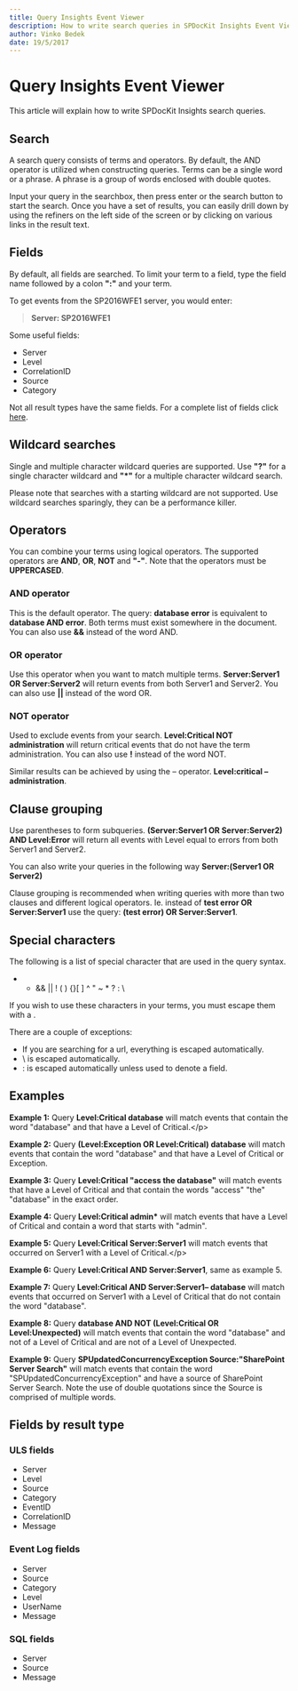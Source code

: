 ```yaml
---
title: Query Insights Event Viewer
description: How to write search queries in SPDocKit Insights Event Viewer.
author: Vinko Bedek
date: 19/5/2017
---
```


# Query Insights Event Viewer

This article will explain how to write SPDocKit Insights search queries.

## Search

A search query consists of terms and operators. By default, the AND operator is utilized when constructing queries. Terms can be a single word or a phrase. A phrase is a group of words enclosed with double quotes.

Input your query in the searchbox, then press enter or the search button to start the search. Once you have a set of results, you can easily drill down by using the refiners on the left side of the screen or by clicking on various links in the result text.

## Fields

By default, all fields are searched. To limit your term to a field, type the field name followed by a colon **":"** and your term.

To get events from the SP2016WFE1 server, you would enter:

> **Server: SP2016WFE1**

Some useful fields:

* Server
* Level
* CorrelationID
* Source
* Category

Not all result types have the same fields. For a complete list of fields click [here](search-query-guide.md#fields).

## Wildcard searches

Single and multiple character wildcard queries are supported. Use **"?"** for a single character wildcard and **"\*"** for a multiple character wildcard search.

Please note that searches with a starting wildcard are not supported. Use wildcard searches sparingly, they can be a performance killer.

## Operators

You can combine your terms using logical operators. The supported operators are **AND**, **OR**, **NOT** and **"-"**. Note that the operators must be **UPPERCASED**.

### AND operator

This is the default operator. The query: **database error** is equivalent to **database AND error**. Both terms must exist somewhere in the document. You can also use **&&** instead of the word AND.

### OR operator

Use this operator when you want to match multiple terms. **Server:Server1 OR Server:Server2** will return events from both Server1 and Server2. You can also use **\|\|** instead of the word OR.

### NOT operator

Used to exclude events from your search. **Level:Critical NOT administration** will return critical events that do not have the term administration. You can also use **!** instead of the word NOT.

Similar results can be achieved by using the – operator. **Level:critical – administration**.

## Clause grouping

Use parentheses to form subqueries. **\(Server:Server1 OR Server:Server2\) AND Level:Error** will return all events with Level equal to errors from both Server1 and Server2.

You can also write your queries in the following way **Server:\(Server1 OR Server2\)**

Clause grouping is recommended when writing queries with more than two clauses and different logical operators. Ie. instead of **test error OR Server:Server1** use the query: **\(test error\) OR Server:Server1**.

## Special characters

The following is a list of special character that are used in the query syntax.

+ - && \|\| ! \( \) {}\[ \] ^ " ~ \* ? : \

If you wish to use these characters in your terms, you must escape them with a \.

There are a couple of exceptions:

* If you are searching for a url, everything is escaped automatically.
* \ is escaped automatically.
* : is escaped automatically unless used to denote a field.

## Examples

**Example 1:** Query **Level:Critical database** will match events that contain the word "database" and that have a Level of Critical.&lt;/p&gt;

**Example 2:** Query **\(Level:Exception OR Level:Critical\) database** will match events that contain the word "database" and that have a Level of Critical or Exception.

**Example 3:** Query **Level:Critical "access the database"** will match events that have a Level of Critical and that contain the words "access" "the" "database" in the exact order.

**Example 4:** Query **Level:Critical admin\*** will match events that have a Level of Critical and contain a word that starts with "admin".

**Example 5:** Query **Level:Critical Server:Server1** will match events that occurred on Server1 with a Level of Critical.&lt;/p&gt;

**Example 6:** Query **Level:Critical AND Server:Server1**, same as example 5.

**Example 7:** Query **Level:Critical AND Server:Server1– database** will match events that occurred on Server1 with a Level of Critical that do not contain the word "database".

**Example 8:** Query **database AND NOT \(Level:Critical OR Level:Unexpected\)** will match events that contain the word "database" and not of a Level of Critical and are not of a Level of Unexpected.

**Example 9:** Query **SPUpdatedConcurrencyException Source:"SharePoint Server Search"** will match events that contain the word "SPUpdatedConcurrencyException" and have a source of SharePoint Server Search. Note the use of double quotations since the Source is comprised of multiple words.

## Fields by result type

### ULS fields

* Server
* Level
* Source
* Category
* EventID
* CorrelationID
* Message

### Event Log fields

* Server
* Source
* Category
* Level
* UserName
* Message

### SQL fields

* Server
* Source
* Message

